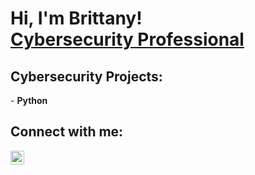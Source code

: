 <h1>Hi, I'm Brittany! <br/><a href="https://github.com/BrittanyBaggett">Cybersecurity Professional</a>

<h2> Cybersecurity Projects:</h2>
- <b>Python</b>


<h2> Connect with me:</h2>

[<img align="left" alt="JoshMadakor | LinkedIn" width="22px" src="https://cdn.jsdelivr.net/npm/simple-icons@v3/icons/linkedin.svg" />][linkedin]

[linkedin]: www.linkedin.com/in/brittany-baggett-
